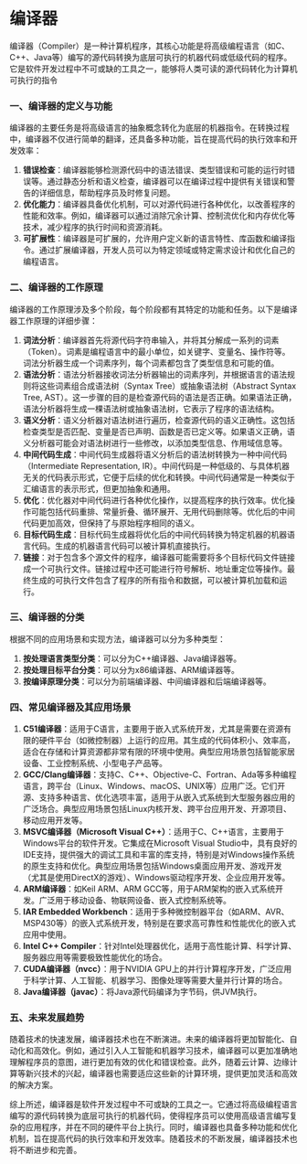 # 编译器

编译器（Compiler）是一种计算机程序，其核心功能是将高级编程语言（如C、C++、Java等）编写的源代码转换为底层可执行的机器代码或低级代码的程序。它是软件开发过程中不可或缺的工具之一，能够将人类可读的源代码转化为计算机可执行的指令

### 一、编译器的定义与功能

编译器的主要任务是将高级语言的抽象概念转化为底层的机器指令。在转换过程中，编译器不仅进行简单的翻译，还具备多种功能，旨在提高代码的执行效率和开发效率：

1. **错误检查**：编译器能够检测源代码中的语法错误、类型错误和可能的运行时错误等。通过静态分析和语义检查，编译器可以在编译过程中提供有关错误和警告的详细信息，帮助程序员及时修复问题。
2. **优化能力**：编译器具备优化机制，可以对源代码进行各种优化，以改善程序的性能和效率。例如，编译器可以通过消除冗余计算、控制流优化和内存优化等技术，减少程序的执行时间和资源消耗。
3. **可扩展性**：编译器是可扩展的，允许用户定义新的语言特性、库函数和编译指令。通过扩展编译器，开发人员可以为特定领域或特定需求设计和优化自己的编程语言。

### 二、编译器的工作原理

编译器的工作原理涉及多个阶段，每个阶段都有其特定的功能和任务。以下是编译器工作原理的详细步骤：

1. **词法分析**：编译器首先将源代码字符串输入，并将其分解成一系列的词素（Token）。词素是编程语言中的最小单位，如关键字、变量名、操作符等。词法分析器生成一个词素序列，每个词素都包含了类型信息和可能的值。
2. **语法分析**：语法分析器接收词法分析器输出的词素序列，并根据语言的语法规则将这些词素组合成语法树（Syntax Tree）或抽象语法树（Abstract Syntax Tree, AST）。这一步骤的目的是检查源代码的语法是否正确。如果语法正确，语法分析器将生成一棵语法树或抽象语法树，它表示了程序的语法结构。
3. **语义分析**：语义分析器对语法树进行遍历，检查源代码的语义正确性。这包括检查类型是否匹配、变量是否已声明、函数是否已定义等。如果语义正确，语义分析器可能会对语法树进行一些修改，以添加类型信息、作用域信息等。
4. **中间代码生成**：中间代码生成器将语义分析后的语法树转换为一种中间代码（Intermediate Representation, IR）。中间代码是一种低级的、与具体机器无关的代码表示形式，它便于后续的优化和转换。中间代码通常是一种类似于汇编语言的表示形式，但更加抽象和通用。
5. **优化**：优化器对中间代码进行各种优化操作，以提高程序的执行效率。优化操作可能包括代码重排、常量折叠、循环展开、无用代码删除等。优化后的中间代码更加高效，但保持了与原始程序相同的语义。
6. **目标代码生成**：目标代码生成器将优化后的中间代码转换为特定机器的机器语言代码。生成的机器语言代码可以被计算机直接执行。
7. **链接**：对于包含多个源文件的程序，编译器可能需要将多个目标代码文件链接成一个可执行文件。链接过程中还可能进行符号解析、地址重定位等操作。最终生成的可执行文件包含了程序的所有指令和数据，可以被计算机加载和运行。

### 三、编译器的分类

根据不同的应用场景和实现方法，编译器可以分为多种类型：

1. **按处理语言类型分类**：可以分为C++编译器、Java编译器等。
2. **按处理目标平台分类**：可以分为x86编译器、ARM编译器等。
3. **按编译原理分类**：可以分为前端编译器、中间编译器和后端编译器等。

### 四、常见编译器及其应用场景

1. **C51编译器**：适用于C语言，主要用于嵌入式系统开发，尤其是需要在资源有限的硬件平台（如微控制器）上运行的应用。其生成的代码体积小、效率高，适合在存储和计算资源都非常有限的环境中使用。典型应用场景包括智能家居设备、工业控制系统、小型电子产品等。
2. **GCC/Clang编译器**：支持C、C++、Objective-C、Fortran、Ada等多种编程语言，跨平台（Linux、Windows、macOS、UNIX等）应用广泛。它们开源、支持多种语言、优化选项丰富，适用于从嵌入式系统到大型服务器应用的广泛场合。典型应用场景包括Linux内核开发、跨平台应用开发、开源项目、移动应用开发等。
3. **MSVC编译器（Microsoft Visual C++）**：适用于C、C++语言，主要用于Windows平台的软件开发。它集成在Microsoft Visual Studio中，具有良好的IDE支持，提供强大的调试工具和丰富的库支持，特别是对Windows操作系统的原生支持和优化。典型应用场景包括Windows桌面应用开发、游戏开发（尤其是使用DirectX的游戏）、Windows驱动程序开发、企业应用开发等。
4. **ARM编译器**：如Keil ARM、ARM GCC等，用于ARM架构的嵌入式系统开发。广泛用于移动设备、物联网设备、嵌入式控制系统等。
5. **IAR Embedded Workbench**：适用于多种微控制器平台（如ARM、AVR、MSP430等）的嵌入式系统开发，特别是在要求高可靠性和性能优化的嵌入式应用中使用。
6. **Intel C++ Compiler**：针对Intel处理器优化，适用于高性能计算、科学计算、服务器应用等需要极致性能优化的场合。
7. **CUDA编译器（nvcc）**：用于NVIDIA GPU上的并行计算程序开发，广泛应用于科学计算、人工智能、机器学习、图像处理等需要大量并行计算的场合。
8. **Java编译器（javac）**：将Java源代码编译为字节码，供JVM执行。

### 五、未来发展趋势

随着技术的快速发展，编译器技术也在不断演进。未来的编译器将更加智能化、自动化和高效化。例如，通过引入人工智能和机器学习技术，编译器可以更加准确地理解程序员的意图，进行更加有效的优化和错误检查。此外，随着云计算、边缘计算等新兴技术的兴起，编译器也需要适应这些新的计算环境，提供更加灵活和高效的解决方案。

综上所述，编译器是软件开发过程中不可或缺的工具之一。它通过将高级编程语言编写的源代码转换为底层可执行的机器代码，使得程序员可以使用高级语言编写复杂的应用程序，并在不同的硬件平台上执行。同时，编译器也具备多种功能和优化机制，旨在提高代码的执行效率和开发效率。随着技术的不断发展，编译器技术也将不断进步和完善。